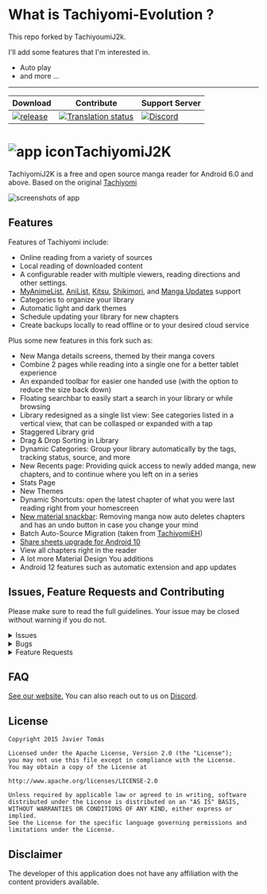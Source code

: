 # What is Tachiyomi-Evolution ?
This repo forked by TachiyoumiJ2k.

I'll add some features that I'm interested in.

+ Auto play
+ and more ...

---

| Download | Contribute | Support Server |
|-------|----------|---------|
| [![release](https://img.shields.io/github/release/jays2kings/tachiyomi.svg?maxAge=3600&label=download)](https://github.com/jays2kings/tachiyomiJ2K/releases) | [![Translation status](https://hosted.weblate.org/widgets/tachiyomi/-/tachiyomi-j2k/svg-badge.svg)](https://hosted.weblate.org/engage/tachiyomi/?utm_source=widget) | [![Discord](https://img.shields.io/discord/349436576037732353.svg?label=discord&labelColor=7289da&color=2c2f33&style=flat)](https://discord.gg/tachiyomi) |


# ![app icon](./.github/readme-images/app-icon.png)TachiyomiJ2K
TachiyomiJ2K is a free and open source manga reader for Android 6.0 and above. Based on the original [Tachiyomi](https://github.com/tachiyomiorg/tachiyomi)

![screenshots of app](./.github/readme-images/screens.gif)

## Features

Features of Tachiyomi include:
* Online reading from a variety of sources
* Local reading of downloaded content
* A configurable reader with multiple viewers, reading directions and other settings.
* [MyAnimeList](https://myanimelist.net/), [AniList](https://anilist.co/), [Kitsu](https://kitsu.io/explore/anime), [Shikimori](https://shikimori.one), and [Manga Updates](https://www.mangaupdates.com/) support
* Categories to organize your library
* Automatic light and dark themes
* Schedule updating your library for new chapters
* Create backups locally to read offline or to your desired cloud service 

Plus some new features in this fork such as:
* New Manga details screens, themed by their manga covers
* Combine 2 pages while reading into a single one for a better tablet experience
* An expanded toolbar for easier one handed use (with the option to reduce the size back down)
* Floating searchbar to easily start a search in your library or while browsing
* Library redesigned as a single list view: See categories listed in a vertical view, that can be collasped or expanded with a tap
* Staggered Library grid
* Drag & Drop Sorting in Library
* Dynamic Categories: Group your library automatically by the tags, tracking status, source, and more
* New Recents page: Providing quick access to newly added manga, new chapters, and to continue where you left on in a series
* Stats Page
* New Themes
* Dynamic Shortcuts: open the latest chapter of what you were last reading right from your homescreen
* [New material snackbar](.github/readme-images/material%20snackbar.png): Removing manga now auto deletes chapters and has an undo button in case you change your mind
* Batch Auto-Source Migration (taken from [TachiyomiEH](https://github.com/NerdNumber9/TachiyomiEH))
* [Share sheets upgrade for Android 10](.github/readme-images/share%20menu.png)
* View all chapters right in the reader
* A lot more Material Design You additions
* Android 12 features such as automatic extension and app updates

## Issues, Feature Requests and Contributing

Please make sure to read the full guidelines. Your issue may be closed without warning if you do not.

<details><summary>Issues</summary>

1. **Before reporting a new issue, take a look at the [FAQ](https://github.com/tachiyomiorg/tachiyomi/wiki/FAQ), the [changelog](https://github.com/jays2kings/tachiyomi/releases) and the already opened [issues](https://github.com/tachiyomiorg/tachiyomi/issues).**
2. If you are unsure, ask here: [![Discord](https://img.shields.io/discord/349436576037732353.svg)](https://discord.gg/tachiyomi)

</details>

<details><summary>Bugs</summary>

* Include version (Setting > About > Version)
 * If not latest, try updating, it may have already been solved
 * Dev version is equal to the number of commits as seen in the main page
* Include steps to reproduce (if not obvious from description)
* Include screenshot (if needed)
* If it could be device-dependent, try reproducing on another device (if possible)
* For large logs use http://pastebin.com/ (or similar)
* Don't group unrelated requests into one issue

DO: https://github.com/tachiyomiorg/tachiyomi/issues/24 https://github.com/tachiyomiorg/tachiyomi/issues/71

DON'T: https://github.com/tachiyomiorg/tachiyomi/issues/75

</details>

<details><summary>Feature Requests</summary>

* Write a detailed issue, explaning what it should do or how. Avoid writing just "like X app does"
* Include screenshot (if needed)

Source requests should be created at https://github.com/tachiyomiorg/tachiyomi-extensions, they do not belong in this repository.
</details>

## FAQ

[See our website.](https://tachiyomi.org/)
You can also reach out to us on [Discord](https://discord.gg/tachiyomi).

## License

    Copyright 2015 Javier Tomás

    Licensed under the Apache License, Version 2.0 (the "License");
    you may not use this file except in compliance with the License.
    You may obtain a copy of the License at

    http://www.apache.org/licenses/LICENSE-2.0

    Unless required by applicable law or agreed to in writing, software
    distributed under the License is distributed on an "AS IS" BASIS,
    WITHOUT WARRANTIES OR CONDITIONS OF ANY KIND, either express or implied.
    See the License for the specific language governing permissions and
    limitations under the License.

## Disclaimer

The developer of this application does not have any affiliation with the content providers available.

